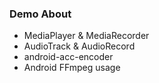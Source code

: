 ### Demo About

+ MediaPlayer & MediaRecorder
+ AudioTrack & AudioRecord
+ android-acc-encoder
+ Android FFmpeg usage
